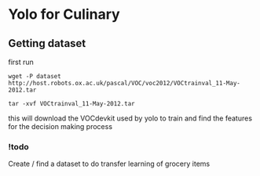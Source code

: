 # Yolo for Culinary

## Getting dataset

first run

```
wget -P dataset http://host.robots.ox.ac.uk/pascal/VOC/voc2012/VOCtrainval_11-May-2012.tar 

tar -xvf VOCtrainval_11-May-2012.tar
```

this will download the VOCdevkit used by yolo to train and find the features for the decision making process

### !todo

Create / find a dataset to do transfer learning of grocery items
